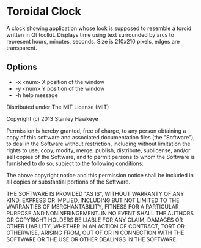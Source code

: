 Toroidal Clock
==================

A clock showing application whose look is supposed to resemble a toroid written in Qt toolkit.
Displays time using text surrounded by arcs to represent hours, minutes, seconds.
Size is 210x210 pixels, edges are transparent.


## Options
* -x &lt;num&gt;    X position of the window
* -y &lt;num&gt;    Y position of the window
* -h          help message


Distributed under
The MIT License (MIT)

Copyright (c) 2013 Stanley Hawkeye

Permission is hereby granted, free of charge, to any person obtaining a copy
 of this software and associated documentation files (the "Software"), to deal
 in the Software without restriction, including without limitation the rights
 to use, copy, modify, merge, publish, distribute, sublicense, and/or sell
 copies of the Software, and to permit persons to whom the Software is
 furnished to do so, subject to the following conditions:

The above copyright notice and this permission notice shall be included in
 all copies or substantial portions of the Software.

THE SOFTWARE IS PROVIDED "AS IS", WITHOUT WARRANTY OF ANY KIND, EXPRESS OR
 IMPLIED, INCLUDING BUT NOT LIMITED TO THE WARRANTIES OF MERCHANTABILITY,
 FITNESS FOR A PARTICULAR PURPOSE AND NONINFRINGEMENT. IN NO EVENT SHALL THE
 AUTHORS OR COPYRIGHT HOLDERS BE LIABLE FOR ANY CLAIM, DAMAGES OR OTHER
 LIABILITY, WHETHER IN AN ACTION OF CONTRACT, TORT OR OTHERWISE, ARISING FROM,
 OUT OF OR IN CONNECTION WITH THE SOFTWARE OR THE USE OR OTHER DEALINGS IN
 THE SOFTWARE.
